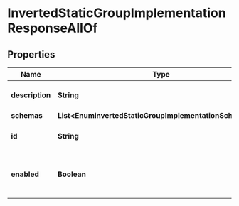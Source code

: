 

# InvertedStaticGroupImplementationResponseAllOf


## Properties

| Name | Type | Description | Notes |
|------------ | ------------- | ------------- | -------------|
|**description** | **String** | A description for this Group Implementation |  [optional] |
|**schemas** | **List&lt;EnuminvertedStaticGroupImplementationSchemaUrn&gt;** |  |  [optional] |
|**id** | **String** | Name of the Group Implementation |  [optional] |
|**enabled** | **Boolean** | Indicates whether the Group Implementation is enabled. |  [optional] |



